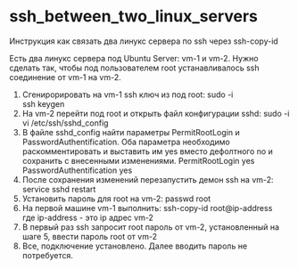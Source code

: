# ssh_between_two_linux_servers
Инструкция как связать два линукс сервера по ssh через ssh-copy-id

Есть два линукс сервера под Ubuntu Server: vm-1 и vm-2. Нужно сделать так, чтобы под пользователем root устанавливалось ssh соединение от vm-1 на vm-2.
1. Сгенирорировать на vm-1 ssh ключ из под root:
sudo -i<br>
ssh keygen
2. На vm-2 перейти под root и открыть файл конфигурации sshd:
sudo -i<br>
vi /etc/ssh/sshd_config
3. В файле sshd_config найти параметры PermitRootLogin и PasswordAuthentification. Оба параметра необходимо раскомментировать и выставить им yes вместо дефолтного no и сохранить с внесенными изменениями.
PermitRootLogin yes<br>
PasswordAuthentification yes
4. После сохранения изменений перезапустить демон ssh на vm-2:
service sshd restart
5. Установить пароль для root на vm-2:
passwd root
6. На первой машине vm-1 выполнить:
ssh-copy-id root@ip-address<br>
где ip-address - это ip адрес vm-2
7. В первый раз ssh запросит root пароль от vm-2, установленный на шаге 5, ввести пароль root от vm-2
8. Все, подключение установлено. Далее вводить пароль не потребуется.
